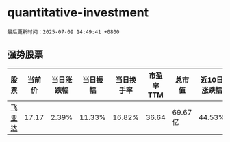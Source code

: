 # quantitative-investment

`最后更新时间：2025-07-09 14:49:41 +0800`

## 强势股票

|股票|当前价|当日涨跌幅|当日振幅|当日换手率|市盈率TTM|总市值|近10日涨跌幅|
|----|----|----|----|----|----|----|----|
|[飞亚达](https://xueqiu.com/S/SZ000026)|17.17|2.39%|11.33%|16.82%|36.64|69.67亿|44.53%|
